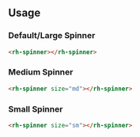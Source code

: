 ## Usage

### Default/Large Spinner
```html
<rh-spinner></rh-spinner>
```

### Medium Spinner
```html
<rh-spinner size="md"></rh-spinner>
```

### Small Spinner

```html
<rh-spinner size="sm"></rh-spinner>
```
